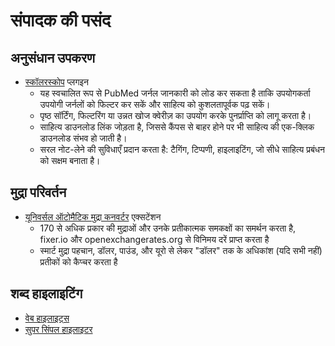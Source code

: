 # संपादक की पसंद

## अनुसंधान उपकरण

- [स्कॉलरस्कोप](https://www.scholarscope.online/) प्लगइन
  - यह स्वचालित रूप से PubMed जर्नल जानकारी को लोड कर सकता है ताकि उपयोगकर्ता उपयोगी जर्नलों को फिल्टर कर सकें और साहित्य को कुशलतापूर्वक पढ़ सकें।
  - पृष्ठ सॉर्टिंग, फिल्टरिंग या उन्नत खोज क्वेरीज़ का उपयोग करके पुनर्प्राप्ति को लागू करता है।
  - साहित्य डाउनलोड लिंक जोड़ता है, जिससे कैंपस से बाहर होने पर भी साहित्य की एक-क्लिक डाउनलोड संभव हो जाती है।
  - सरल नोट-लेने की सुविधाएँ प्रदान करता है: टैगिंग, टिप्पणी, हाइलाइटिंग, जो सीधे साहित्य प्रबंधन को सक्षम बनाता है।

## मुद्रा परिवर्तन

- [यूनिवर्सल ऑटोमैटिक मुद्रा कनवर्टर](https://chromewebstore.google.com/detail/hbjagjepkeogombomfeefdmjnclgojli?hl=zh-CN&utm_source=ext_sidebar) एक्सटेंशन
  - 170 से अधिक प्रकार की मुद्राओं और उनके प्रतीकात्मक समकक्षों का समर्थन करता है, fixer.io और openexchangerates.org से विनिमय दरें प्राप्त करता है
  - स्मार्ट मुद्रा पहचान, डॉलर, पाउंड, और यूरो से लेकर "डॉलर" तक के अधिकांश (यदि सभी नहीं) प्रतीकों को कैप्चर करता है

## शब्द हाइलाइटिंग

- [वेब हाइलाइट्स](https://web-highlights.com/blog/welcome/)
- [सुपर सिंपल हाइलाइटर](https://chromewebstore.google.com/detail/super-simple-highlighter/hhlhjgianpocpoppaiihmlpgcoehlhio)
